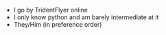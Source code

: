 - I go by TridentFlyer online
- I only know python and am barely intermediate at it
- They/Him (in preference order)
